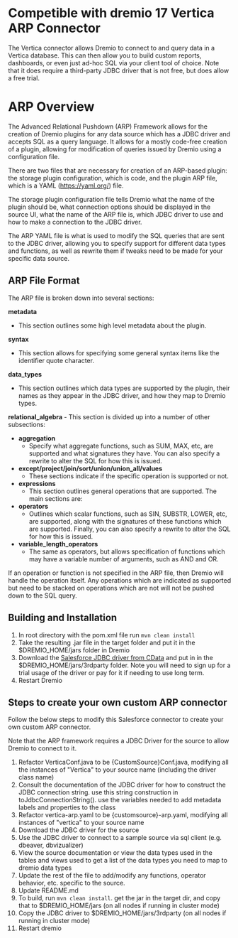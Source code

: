 # Competible with dremio 17 Vertica ARP Connector 


The Vertica connector allows Dremio to connect to and query data in a Vertica database. This can then allow you to build custom reports, dashboards, or even just ad-hoc SQL via your client tool of choice. Note that it does require a third-party JDBC driver that is not free, but does allow a free trial.


# ARP Overview

The Advanced Relational Pushdown (ARP) Framework allows for the creation of Dremio plugins for any data source which has a JDBC driver and accepts SQL 
as a query language. It allows for a mostly code-free creation of a plugin, allowing for modification of queries issued 
by Dremio using a configuration file.

There are two files that are necessary for creation of an ARP-based plugin: the storage plugin configuration, which 
is code, and the plugin ARP file, which is a YAML (https://yaml.org/) file.

The storage plugin configuration file tells Dremio what the name of the plugin should be, what connection options 
should be displayed in the source UI, what the name of the ARP file is, which JDBC driver to use and how to make a 
connection to the JDBC driver.

The ARP YAML file is what is used to modify the SQL queries that are sent to the JDBC driver, allowing you to specify 
support for different data types and functions, as well as rewrite them if tweaks need to be made for your specific 
data source. 

## ARP File Format

The ARP file is broken down into several sections:

**metadata**
- This section outlines some high level metadata about the plugin.

**syntax**
- This section allows for specifying some general syntax items like the identifier quote character.

**data_types**
- This section outlines which data types are supported by the plugin, their names as they appear in the JDBC driver, and how they map to Dremio types.

**relational_algebra** - This section is divided up into a number of other subsections:

- **aggregation**
  - Specify what aggregate functions, such as SUM, MAX, etc, are supported and what signatures they have. You can also specify a rewrite to alter the SQL for how this is issued.
- **except/project/join/sort/union/union_all/values**
  - These sections indicate if the specific operation is supported or not.
- **expressions**
  - This section outlines general operations that are supported. The main sections are:
- **operators**
  - Outlines which scalar functions, such as SIN, SUBSTR, LOWER, etc, are supported, along with the signatures of these functions which are supported. Finally, you can also specify a rewrite to alter the SQL for how this is issued.
- **variable_length_operators**
  - The same as operators, but allows specification of functions which may have a variable number of arguments, such as AND and OR.

If an operation or function is not specified in the ARP file, then Dremio will handle the operation itself. Any operations which are indicated as supported but need to be stacked on operations which are not will not be pushed down to the SQL query.


## Building and Installation

1. In root directory with the pom.xml file run `mvn clean install`
2. Take the resulting .jar file in the target folder and put it in the $DREMIO_HOME/jars folder in Dremio
3. Download the [Salesforce JDBC driver from CData](https://www.cdata.com/drivers/salesforce/jdbc/) and put in in the $DREMIO_HOME/jars/3rdparty folder. Note you will need to sign up for a trial usage of the driver or pay for it if needing to use long term.
4. Restart Dremio


## Steps to create your own custom ARP connector

Follow the below steps to modify this Salesforce connector to create your own custom ARP connector.

Note that the ARP framework requires a JDBC Driver for the source to allow Dremio to connect to it.

1. Refactor VerticaConf.java to be {CustomSource}Conf.java, modifying all the instances of "Vertica" to your source name (including the driver class name)
2. Consult the documentation of the JDBC driver for how to construct the JDBC connection string. use this string construction in toJdbcConnectionString(). use the variables needed to add metadata labels and properties to the class
3. Refactor vertica-arp.yaml to be {customsource}-arp.yaml, modifying all instances of "vertica" to your source name
4. Download the JDBC driver for the source
5. Use the JDBC driver to connect to a sample source via sql client (e.g. dbeaver, dbvizualizer)
6. View the source documentation or view the data types used in the tables and views used to get a list of the data types you need to map to dremio data types
7. Update the rest of the file to add/modify any functions, operator behavior, etc. specific to the source. 
8. Update README.md
9. To build, run `mvn clean install`. get the jar in the target dir, and copy that to $DREMIO_HOME/jars (on all nodes if running in cluster mode)
10. Copy the JDBC driver to $DREMIO_HOME/jars/3rdparty (on all nodes if running in cluster mode)
11. Restart dremio 
